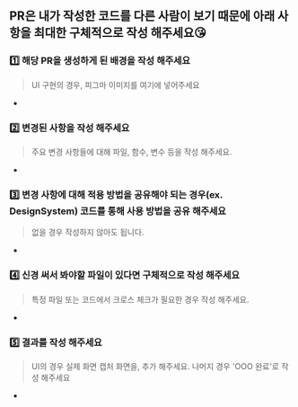 ## PR은 내가 작성한 코드를 다른 사람이 보기 때문에 아래 사항을 최대한 구체적으로 작성 해주세요😘

### 1️⃣ 해당 PR을 생성하게 된 배경을 작성 해주세요
> UI 구현의 경우, 피그마 이미지를 여기에 넣어주세요
- 

### 2️⃣ 변경된 사항을 작성 해주세요
> 주요 변경 사항들에 대해 파일, 함수, 변수 등을 작성 해주세요.
-

### 3️⃣ 변경 사항에 대해 적용 방법을 공유해야 되는 경우(ex. DesignSystem) 코드를 통해 사용 방법을 공유 해주세요
> 없을 경우 작성하지 않아도 됩니다.
- 

### 4️⃣ 신경 써서 봐야할 파일이 있다면 구체적으로 작성 해주세요
> 특정 파일 또는 코드에서 크로스 체크가 필요한 경우 작성 해주세요.
-

### 5️⃣ 결과를 작성 해주세요
> UI의 경우 실제 화면 캡처 화면을, 추가 해주세요.
> 나머지 경우 'OOO 완료'로 작성 해주세요
-
